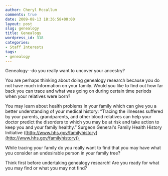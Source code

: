 ```yaml
---
author: Cheryl Mccallum
comments: true
date: 2009-08-13 18:36:58+00:00
layout: post
slug: genealogy
title: Genealogy
wordpress_id: 318
categories:
- Staff Interests
tags:
- genealogy
---
```


Genealogy--do you really want to uncover your ancestry?




You are perhaps thinking about doing genealogy research because you do not have much information on your family. Would you like to find out how far back you can trace and what was going on during certain time periods when your relatives were born? 


You may learn about health problems in your family which can give you a better understanding of your medical history: “Tracing the illnesses suffered by your parents, grandparents, and other blood relatives can help your doctor predict the disorders to which you may be at risk and take action to keep you and your family healthy.”  Surgeon General's Family Health History Initiative ([http://www.hhs.gov/familyhistory](http://www.hhs.gov/familyhistory))  

While tracing your family do you really want to find that you may have what you consider an undesirable person in your family tree? 

Think first before undertaking genealogy research! Are you ready for what you may find or what you may not find? 
